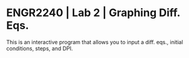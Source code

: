 # ENGR2240 | Lab 2 | Graphing Diff. Eqs.

This is an interactive program that allows you to input a diff. eqs., initial conditions, steps, and DPI. 
